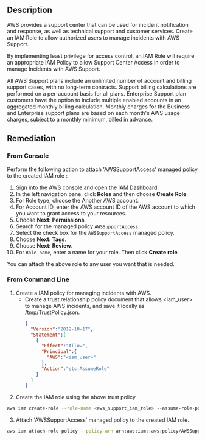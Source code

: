 ## Description

AWS provides a support center that can be used for incident notification and response, as well as technical support and customer services. Create an IAM Role to allow authorized users to manage incidents with AWS Support.

By implementing least privilege for access control, an IAM Role will require an appropriate IAM Policy to allow Support Center Access in order to manage Incidents with AWS Support.

All AWS Support plans include an unlimited number of account and billing support cases, with no long-term contracts. Support billing calculations are performed on a per-account basis for all plans. Enterprise Support plan customers have the option to include multiple enabled accounts in an aggregated monthly billing calculation. Monthly charges for the Business and Enterprise support plans are based on each month's AWS usage charges, subject to a monthly minimum, billed in advance.

## Remediation

### From Console

Perform the following action to attach 'AWSSupportAccess' managed policy to the created IAM role :

1. Sign into the AWS console and open the [IAM Dashboard](https://console.aws.amazon.com/iam/home#/home).
2. In the left navigation pane, click **Roles** and then choose **Create Role**.
3. For Role type, choose the Another AWS account.
4. For Account ID, enter the AWS account ID of the AWS account to which you want to grant access to your resources.
5. Choose **Next: Permissions**.
6. Search for the managed policy `AWSSupportAccess`.
7. Select the check box for the `AWSSupportAccess` managed policy.
8. Choose **Next: Tags**.
9. Choose **Next: Review**.
10. For `Role name`, enter a name for your role. Then click **Create role**.

You can attach the above role to any user you want that is needed.

### From Command Line

1. Create a IAM policy for managing incidents with AWS.
    - Create a trust relationship policy document that allows <iam_user> to manage AWS incidents, and save it locally as /tmp/TrustPolicy.json.
      ```json
      {
        "Version":"2012-10-17",
        "Statement":[
          {
            "Effect":"Allow",
            "Principal":{
              "AWS":"<iam_user>"
            },
            "Action":"sts:AssumeRole"
          }
        ]
      }
      ```
2. Create the IAM role using the above trust policy.
```bash
aws iam create-role --role-name <aws_support_iam_role> --assume-role-policy- document file:///tmp/TrustPolicy.json
```
3. Attach 'AWSSupportAccess' managed policy to the created IAM role.
```bash
aws iam attach-role-policy --policy-arn arn:aws:iam::aws:policy/AWSSupportAccess --role-name <aws_support_iam_role>
```

